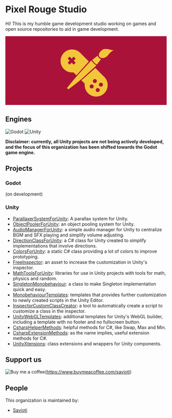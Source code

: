 # Pixel Rouge Studio

Hi! This is my humble game development studio working on games and open source repositories to aid in game development.

![Pixel Rouge Studio](https://github.com/PixelRougeStudio/.github/blob/main/images/logo_github_readme.png?raw=true)

## Engines

![Godot](https://img.shields.io/badge/-Godot-3d3d3d?style=plastic&logo=godotengine)
![Unity](https://img.shields.io/badge/-Unity-3d3d3d?style=plastic&logo=unity)

**Disclaimer: currently, all Unity projects are not being actively developed, and the focus of this organization has been shifted towards the Godot game engine.**

## Projects

### Godot

(on development)

### Unity

- [ParallaxerSystemForUnity](https://github.com/PixelRougeStudio/ParallaxerSystemForUnity): A parallax system for Unity.
- [ObjectPoolerForUnity](https://github.com/PixelRougeStudio/ObjectPoolerForUnity): an object pooling system for Unity.
- [AudioManagerForUnity](https://github.com/PixelRougeStudio/AudioManagerForUnity): a simple audio manager for Unity to centralize BGM and SFX playing and simplify volume adjusting.
- [DirectionClassForUnity](https://github.com/PixelRougeStudio/DirectionClassForUnity): a C# class for Unity created to simplify implementations that involve directions.
- [ColorsForUnity](https://github.com/PixelRougeStudio/ColorsForUnity): a static C# class providing a lot of colors to improve prototyping.
- [FreeInspector](https://github.com/PixelRougeStudio/FreeInspector): an asset to increase the customization in Unity's inspector.
- [MathToolsForUnity](https://github.com/PixelRougeStudio/MathToolsForUnity): libraries for use in Unity projects with tools for math, physics and random.
- [SingletonMonobehaviour](https://github.com/PixelRougeStudio/SingletonMonobehaviour): a class to make Singleton implementation quick and easy.
- [MonobehaviourTemplates](https://github.com/PixelRougeStudio/MonobehaviourTemplates): templates that provides further customization to newly created scripts in the Unity Editor.
- [InspectorCustomClassCreator](https://github.com/PixelRougeStudio/InspectorCustomClassCreator): a tool to automatically create a script to customize a class in the inspector.
- [UnityWebGLTemplates](https://github.com/PixelRougeStudio/UnityWebGLTemplates): additional templates for Unity's WebGL builder, including a template with no footer and no fullscreen button.
- [CsharpHelperMethods](https://github.com/PixelRougeStudio/CsharpHelperMethods): helpful methods for C#, like Swap, Max and Min.
- [CsharpExtensionMethods](https://github.com/PixelRougeStudio/CsharpExtensionMethods): as the name implies, useful extension methods for C#.
- [UnityXtensions](https://github.com/PixelRougeStudio/UnityXtensions): class extensions and wrappers for Unity components.

## Support us

![Buy me a coffee](https://img.shields.io/badge/-Buy%20me%20a%20coffee-3d3d3d?style=social&logo=buy-me-a-coffee)(<https://www.buymeacoffee.com/savioti>)

## People

This organization is maintained by:

- [Savioti](https://github.com/MSavioti)
